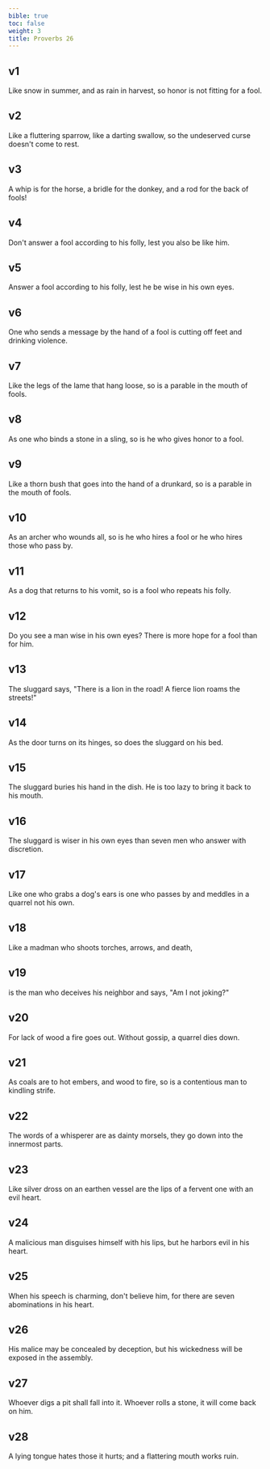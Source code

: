 ```yaml
---
bible: true
toc: false
weight: 3
title: Proverbs 26
---
```




## v1 
Like snow in summer, and as rain in harvest, so honor is not fitting for a fool. 

## v2 
Like a fluttering sparrow, like a darting swallow, so the undeserved curse doesn't come to rest. 

## v3 
A whip is for the horse, a bridle for the donkey, and a rod for the back of fools! 

## v4 
Don't answer a fool according to his folly, lest you also be like him. 

## v5 
Answer a fool according to his folly, lest he be wise in his own eyes. 

## v6 
One who sends a message by the hand of a fool is cutting off feet and drinking violence. 

## v7 
Like the legs of the lame that hang loose, so is a parable in the mouth of fools. 

## v8 
As one who binds a stone in a sling, so is he who gives honor to a fool. 

## v9 
Like a thorn bush that goes into the hand of a drunkard, so is a parable in the mouth of fools. 

## v10 
As an archer who wounds all, so is he who hires a fool or he who hires those who pass by. 

## v11 
As a dog that returns to his vomit, so is a fool who repeats his folly. 

## v12 
Do you see a man wise in his own eyes? There is more hope for a fool than for him. 

## v13 
The sluggard says, "There is a lion in the road! A fierce lion roams the streets!" 

## v14 
As the door turns on its hinges, so does the sluggard on his bed. 

## v15 
The sluggard buries his hand in the dish. He is too lazy to bring it back to his mouth. 

## v16 
The sluggard is wiser in his own eyes than seven men who answer with discretion. 

## v17 
Like one who grabs a dog's ears is one who passes by and meddles in a quarrel not his own. 

## v18 
Like a madman who shoots torches, arrows, and death, 

## v19 
is the man who deceives his neighbor and says, "Am I not joking?" 

## v20 
For lack of wood a fire goes out. Without gossip, a quarrel dies down. 

## v21 
As coals are to hot embers, and wood to fire, so is a contentious man to kindling strife. 

## v22 
The words of a whisperer are as dainty morsels, they go down into the innermost parts. 

## v23 
Like silver dross on an earthen vessel are the lips of a fervent one with an evil heart. 

## v24 
A malicious man disguises himself with his lips, but he harbors evil in his heart. 

## v25 
When his speech is charming, don't believe him, for there are seven abominations in his heart. 

## v26 
His malice may be concealed by deception, but his wickedness will be exposed in the assembly. 

## v27 
Whoever digs a pit shall fall into it. Whoever rolls a stone, it will come back on him. 

## v28 
A lying tongue hates those it hurts; and a flattering mouth works ruin.
